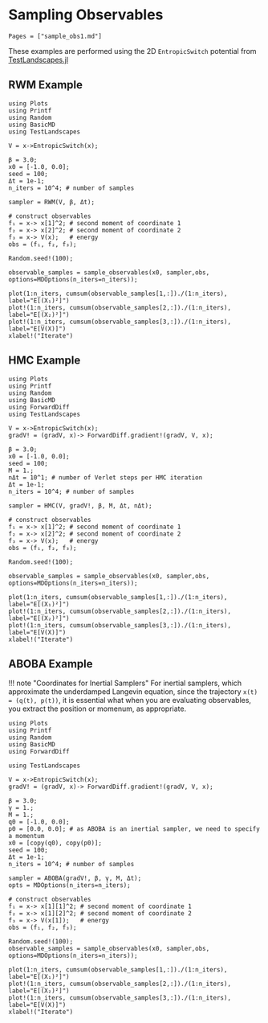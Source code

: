 # Sampling Observables

```@contents
Pages = ["sample_obs1.md"]
```

These examples are performed using the 2D `EntropicSwitch` potential from [TestLandscapes.jl](https://github.com/gideonsimpson/TestLandscapes.jl)

## RWM Example
```@example
using Plots
using Printf
using Random
using BasicMD
using TestLandscapes

V = x->EntropicSwitch(x);

β = 3.0;
x0 = [-1.0, 0.0];
seed = 100;
Δt = 1e-1;
n_iters = 10^4; # number of samples

sampler = RWM(V, β, Δt);

# construct observables
f₁ = x-> x[1]^2; # second moment of coordinate 1
f₂ = x-> x[2]^2; # second moment of coordinate 2
f₃ = x-> V(x);   # energy
obs = (f₁, f₂, f₃);

Random.seed!(100);

observable_samples = sample_observables(x0, sampler,obs, options=MDOptions(n_iters=n_iters));

plot(1:n_iters, cumsum(observable_samples[1,:])./(1:n_iters), label="E[(X₁)²]")
plot!(1:n_iters, cumsum(observable_samples[2,:])./(1:n_iters), label="E[(X₂)²]")
plot!(1:n_iters, cumsum(observable_samples[3,:])./(1:n_iters), label="E[V(X)]")
xlabel!("Iterate")

```
## HMC Example
```@example
using Plots
using Printf
using Random
using BasicMD
using ForwardDiff
using TestLandscapes

V = x->EntropicSwitch(x);
gradV! = (gradV, x)-> ForwardDiff.gradient!(gradV, V, x);

β = 3.0;
x0 = [-1.0, 0.0];
seed = 100;
M = 1.;
nΔt = 10^1; # number of Verlet steps per HMC iteration
Δt = 1e-1;
n_iters = 10^4; # number of samples

sampler = HMC(V, gradV!, β, M, Δt, nΔt);

# construct observables
f₁ = x-> x[1]^2; # second moment of coordinate 1
f₂ = x-> x[2]^2; # second moment of coordinate 2
f₃ = x-> V(x);   # energy
obs = (f₁, f₂, f₃);

Random.seed!(100);

observable_samples = sample_observables(x0, sampler,obs, options=MDOptions(n_iters=n_iters));

plot(1:n_iters, cumsum(observable_samples[1,:])./(1:n_iters), label="E[(X₁)²]")
plot!(1:n_iters, cumsum(observable_samples[2,:])./(1:n_iters), label="E[(X₂)²]")
plot!(1:n_iters, cumsum(observable_samples[3,:])./(1:n_iters), label="E[V(X)]")
xlabel!("Iterate")

```


## ABOBA Example
!!! note "Coordinates for Inertial Samplers"
    For inertial samplers, which approximate the underdamped Langevin equation, since the trajectory ``x(t) = (q(t), p(t))``, it is essential what when you are evaluating observables, you extract the position or momenum, as appropriate.

```@example
using Plots
using Printf
using Random
using BasicMD
using ForwardDiff

using TestLandscapes

V = x->EntropicSwitch(x);
gradV! = (gradV, x)-> ForwardDiff.gradient!(gradV, V, x);

β = 3.0;
γ = 1.;
M = 1.;
q0 = [-1.0, 0.0];
p0 = [0.0, 0.0]; # as ABOBA is an inertial sampler, we need to specify a momentum
x0 = [copy(q0), copy(p0)];
seed = 100;
Δt = 1e-1;
n_iters = 10^4; # number of samples

sampler = ABOBA(gradV!, β, γ, M, Δt);
opts = MDOptions(n_iters=n_iters);

# construct observables
f₁ = x-> x[1][1]^2; # second moment of coordinate 1
f₂ = x-> x[1][2]^2; # second moment of coordinate 2
f₃ = x-> V(x[1]);   # energy
obs = (f₁, f₂, f₃);

Random.seed!(100);
observable_samples = sample_observables(x0, sampler,obs, options=MDOptions(n_iters=n_iters));

plot(1:n_iters, cumsum(observable_samples[1,:])./(1:n_iters), label="E[(X₁)²]")
plot!(1:n_iters, cumsum(observable_samples[2,:])./(1:n_iters), label="E[(X₂)²]")
plot!(1:n_iters, cumsum(observable_samples[3,:])./(1:n_iters), label="E[V(X)]")
xlabel!("Iterate")
```
